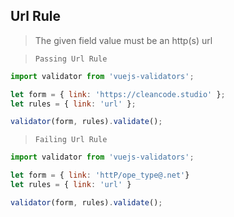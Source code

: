 ## Url Rule

> The given field value must be an http(s) url

> `Passing Url Rule`
```js
import validator from 'vuejs-validators';

let form = { link: 'https://cleancode.studio' };
let rules = { link: 'url' };

validator(form, rules).validate();
```

> `Failing Url Rule`
```js
import validator from 'vuejs-validators';

let form = { link: 'httP/ope_type@.net'}
let rules = { link: 'url' }

validator(form, rules).validate();
```


